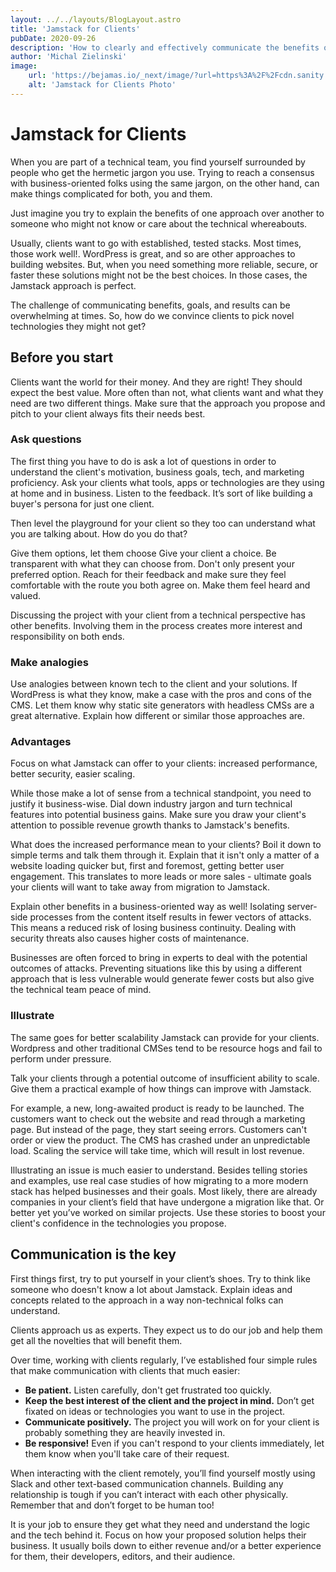 ```yaml
---
layout: ../../layouts/BlogLayout.astro
title: 'Jamstack for Clients'
pubDate: 2020-09-26
description: 'How to clearly and effectively communicate the benefits of Jamstack with your prospects and your clients?'
author: 'Michal Zielinski'
image:
    url: 'https://bejamas.io/_next/image/?url=https%3A%2F%2Fcdn.sanity.io%2Fimages%2Flxs6x7jp%2Fproduction%2F5d0527841a863e5ffb7892ed54f0b91081e597ad-890x890.jpg&w=640&q=75' 
    alt: 'Jamstack for Clients Photo'
---
```

# Jamstack for Clients

When you are part of a technical team, you find yourself surrounded by people who get the hermetic jargon you use. Trying to reach a consensus with business-oriented folks using the same jargon, on the other hand, can make things complicated for both, you and them.

Just imagine you try to explain the benefits of one approach over another to someone who might not know or care about the technical whereabouts.

Usually, clients want to go with established, tested stacks. Most times, those work well!. WordPress is great, and so are other approaches to building websites. But, when you need something more reliable, secure, or faster these solutions might not be the best choices. In those cases, the Jamstack approach is perfect.

The challenge of communicating benefits, goals, and results can be overwhelming at times. So, how do we convince clients to pick novel technologies they might not get?

## Before you start
Clients want the world for their money. And they are right! They should expect the best value. More often than not, what clients want and what they need are two different things. Make sure that the approach you propose and pitch to your client always fits their needs best.

### Ask questions
The first thing you have to do is ask a lot of questions in order to understand the client's motivation, business goals, tech, and marketing proficiency. Ask your clients what tools, apps or technologies are they using at home and in business. Listen to the feedback. It’s sort of like building a buyer's persona for just one client.

Then level the playground for your client so they too can understand what you are talking about. How do you do that?

Give them options, let them choose
Give your client a choice. Be transparent with what they can choose from. Don't only present your preferred option. Reach for their feedback and make sure they feel comfortable with the route you both agree on. Make them feel heard and valued.

Discussing the project with your client from a technical perspective has other benefits. Involving them in the process creates more interest and responsibility on both ends.

### Make analogies
Use analogies between known tech to the client and your solutions. If WordPress is what they know, make a case with the pros and cons of the CMS. Let them know why static site generators with headless CMSs are a great alternative. Explain how different or similar those approaches are.

### Advantages
Focus on what Jamstack can offer to your clients: increased performance, better security, easier scaling.

While those make a lot of sense from a technical standpoint, you need to justify it business-wise. Dial down industry jargon and turn technical features into potential business gains. Make sure you draw your client's attention to possible revenue growth thanks to Jamstack's benefits.

What does the increased performance mean to your clients? Boil it down to simple terms and talk them through it. Explain that it isn't only a matter of a website loading quicker but, first and foremost, getting better user engagement. This translates to more leads or more sales - ultimate goals your clients will want to take away from migration to Jamstack.

Explain other benefits in a business-oriented way as well! Isolating server-side processes from the content itself results in fewer vectors of attacks. This means a reduced risk of losing business continuity. Dealing with security threats also causes higher costs of maintenance.

Businesses are often forced to bring in experts to deal with the potential outcomes of attacks. Preventing situations like this by using a different approach that is less vulnerable would generate fewer costs but also give the technical team peace of mind.

### Illustrate
The same goes for better scalability Jamstack can provide for your clients. Wordpress and other traditional CMSes tend to be resource hogs and fail to perform under pressure.

Talk your clients through a potential outcome of insufficient ability to scale. Give them a practical example of how things can improve with Jamstack.

For example, a new, long-awaited product is ready to be launched. The customers want to check out the website and read through a marketing page. But instead of the page, they start seeing errors. Customers can't order or view the product. The CMS has crashed under an unpredictable load. Scaling the service will take time, which will result in lost revenue.

Illustrating an issue is much easier to understand. Besides telling stories and examples, use real case studies of how migrating to a more modern stack has helped businesses and their goals. Most likely, there are already companies in your client’s field that have undergone a migration like that. Or better yet you’ve worked on similar projects. Use these stories to boost your client's confidence in the technologies you propose.

## Communication is the key
First things first, try to put yourself in your client’s shoes. Try to think like someone who doesn't know a lot about Jamstack. Explain ideas and concepts related to the approach in a way non-technical folks can understand.

Clients approach us as experts. They expect us to do our job and help them get all the novelties that will benefit them.

Over time, working with clients regularly, I’ve established four simple rules that make communication with clients that much easier:

- **Be patient.** Listen carefully, don't get frustrated too quickly.
- **Keep the best interest of the client and the project in mind.** Don’t get fixated on ideas or technologies you want to use in the project.
- **Communicate positively.** The project you will work on for your client is probably something they are heavily invested in.
- **Be responsive!** Even if you can't respond to your clients immediately, let them know when you'll take care of their request.

When interacting with the client remotely, you’ll find yourself mostly using Slack and other text-based communication channels. Building any relationship is tough if you can’t interact with each other physically. Remember that and don’t forget to be human too!

It is your job to ensure they get what they need and understand the logic and the tech behind it. Focus on how your proposed solution helps their business. It usually boils down to either revenue and/or a better experience for them, their developers, editors, and their audience.